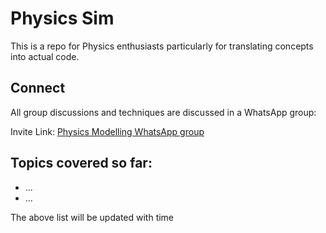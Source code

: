 # Physics Sim

This is a repo for Physics enthusiasts particularly for translating concepts into actual code.

## Connect

All group discussions and techniques are discussed in a WhatsApp group:

Invite Link:  [Physics Modelling WhatsApp group](https://chat.whatsapp.com/DNgm19bmqdYLKP5tBk5nzi)

## Topics covered so far:

- ...
- ...

The above list will be updated with time